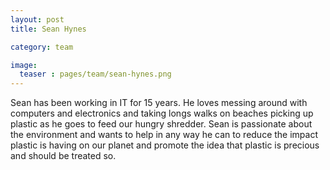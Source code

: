 ```yaml
---
layout: post
title: Sean Hynes

category: team

image:
  teaser : pages/team/sean-hynes.png
---
```


Sean has been working in IT for 15 years. He loves messing around with computers and electronics and taking longs walks on beaches picking up plastic as he goes to feed our hungry shredder. Sean is passionate about the environment and wants to help in any way he can to reduce the impact plastic is having on our planet and promote the idea that plastic is precious and should be treated so. 

